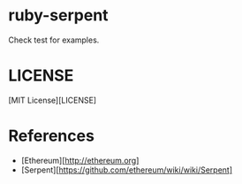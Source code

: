 # ruby-serpent

Check test for examples.

# LICENSE

[MIT License][LICENSE]

# References

* [Ethereum][http://ethereum.org]
* [Serpent][https://github.com/ethereum/wiki/wiki/Serpent]

